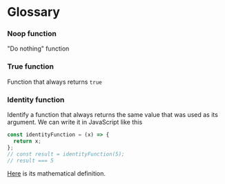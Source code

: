 # Glossary

### Noop function
"Do nothing" function

### True function
Function that always returns `true`

### Identity function
Identify a function that always returns the same value that was used as its argument. We can write it in JavaScript like this

```js
const identityFunction = (x) => {
  return x;
};
// const result = identityFunction(5);
// result === 5
```

[Here](https://en.wikipedia.org/wiki/Identity_function) is its mathematical definition.
